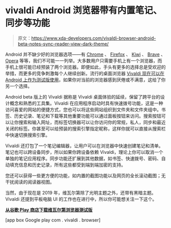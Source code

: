 # vivaldi Android 浏览器带有内置笔记、同步等功能

> 原文：<https://www.xda-developers.com/vivaldi-browser-android-beta-notes-sync-reader-view-dark-theme/>

Android 并不缺少好的浏览器选项——有 [Chrome](https://www.xda-developers.com/google-chrome-dark-mode-darken-web-pages/) 、 [Firefox](https://www.xda-developers.com/mozilla-transition-users-from-firefox-to-fenix/) 、 [Kiwi](https://www.xda-developers.com/kiwi-browser-text-reflow-translator-external-download/) 、 [Brave](https://www.xda-developers.com/how-brave-browser-supports-xda/) 、 [Opera](https://www.xda-developers.com/opera-touch-new-mobile-browser-optimized-one-handed-use/) 等等，我们不可能一一列举。大多数用户只需要手机上有一个浏览器，而手机上很可能已经预装了两个浏览器。即便如此，手头有更多的选择总是受欢迎的举措，而更多的竞争刺激每个人继续创新。流行的桌面浏览器 [Vivaldi 现在可以在 Android 上作为测试版使用](https://vivaldi.com/blog/vivaldi-goes-mobile-android/)，如果你对当前的浏览器感到厌倦或不满意，这给了你另一个选择。

Android beta 版上的 Vivaldi 据称是 Vivaldi 桌面体验的延续，保留了跨平台的设计概念和熟悉的工具集。Vivaldi 在应用程序启动时具有快速拨号功能，这是一种访问喜爱的网站的便捷方式，您也可以将这些网站组织到文件夹和文件夹组中。书签、历史记录、笔记和下载等其他重要功能可以通过面板按钮来访问。搜索按钮可以让你搜索和输入网址，而标签切换器可以让你访问你的常规，私人，同步和最近关闭的标签。你甚至可以给预装的搜索引擎指定昵称，这样你就可以直接从搜索栏中快速切换搜索引擎。

Vivaldi 还打包了一个笔记编辑器，让用户可以在浏览器中快速创建笔记和清单。笔记也可以跨设备同步，所以如果你跨设备依赖 Vivaldi，理论上你可以取消一个单独的笔记应用程序。同步功能还扩展到其他数据，如书签、快速拨号、密码、自动填充信息和历史记录，所有这些都受到端到端加密的支持。

您还可以获得一些更方便的功能，如内置的截图功能以及网页的全长滚动截图；无干扰阅读的阅读器视图。

当然，由于现在是 2019 年，维瓦尔第除了光明主题之外，还带有黑暗主题。Vivaldi 还提到平板电脑 UI 的工作也在进行中，所以你可能想关注一下这个。

**[从谷歌 Play 商店下载维瓦尔第浏览器测试版](https://play.google.com/store/apps/details?id=com.vivaldi.browser)**

[app box Google play com . vivaldi . browser]